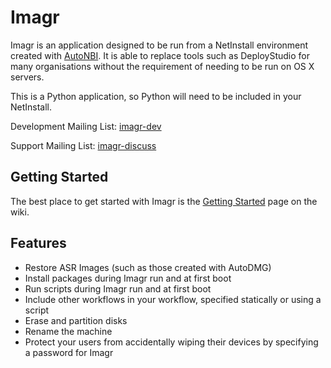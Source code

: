 # Imagr

Imagr is an application designed to be run from a NetInstall environment created with [AutoNBI](https://bitbucket.org/bruienne/autonbi/src). It is able to replace tools such as DeployStudio for many organisations without the requirement of needing to be run on OS X servers.

This is a Python application, so Python will need to be included in your NetInstall.

Development Mailing List: [imagr-dev](https://groups.google.com/group/imagr-dev)

Support Mailing List: [imagr-discuss](https://groups.google.com/group/imagr-discuss)

## Getting Started

The best place to get started with Imagr is the [Getting Started](https://github.com/grahamgilbert/imagr/wiki/Getting-Started) page on the wiki.

## Features

* Restore ASR Images (such as those created with AutoDMG)
* Install packages during Imagr run and at first boot
* Run scripts during Imagr run and at first boot
* Include other workflows in your workflow, specified statically or using a script
* Erase and partition disks
* Rename the machine
* Protect your users from accidentally wiping their devices by specifying a password for Imagr
